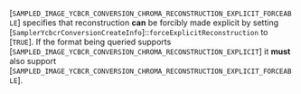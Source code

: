 [`SAMPLED_IMAGE_YCBCR_CONVERSION_CHROMA_RECONSTRUCTION_EXPLICIT_FORCEABLE`]
specifies that reconstruction  **can**  be forcibly made explicit by setting
[`SamplerYcbcrConversionCreateInfo`]::`forceExplicitReconstruction`
to [`TRUE`].
If the format being queried supports
[`SAMPLED_IMAGE_YCBCR_CONVERSION_CHROMA_RECONSTRUCTION_EXPLICIT`]
it  **must**  also support
[`SAMPLED_IMAGE_YCBCR_CONVERSION_CHROMA_RECONSTRUCTION_EXPLICIT_FORCEABLE`].